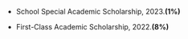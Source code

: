 

  


- School Special Academic Scholarship, 2023.**(1%)**

- First-Class Academic Scholarship, 2022.**(8%)**